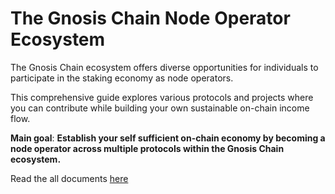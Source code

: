 # The Gnosis Chain Node Operator Ecosystem

The Gnosis Chain ecosystem offers diverse opportunities for individuals to participate in the staking economy as node operators. 

This comprehensive guide explores various protocols and projects where you can contribute while building your own sustainable on-chain income flow.

**Main goal**: **Establish your self sufficient on-chain economy by becoming a node operator across multiple protocols within the Gnosis Chain ecosystem.**

Read the all documents [here](https://github.com/0xarmagan/The-Gnosis-Chain-Node-Operator-Ecosystem)
